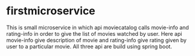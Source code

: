 # firstmicroservice
This is small microservice in which api moviecatalog calls movie-info and rating-info in order to give the list of movies watched by user.
Here api movie-info give description of movie and rating-info give rating given by user to a particular movie.
All three api are build using spring boot.
